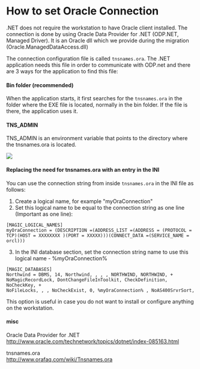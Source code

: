 ﻿# How to set Oracle Connection

.NET does not require the workstation to have Oracle client installed.
The connection is done by using Oracle Data Provider for .NET (ODP.NET, Managed Driver). It is an Oracle dll which we provide during the migration (Oracle.ManagedDataAccess.dll)

The connection configuration file is called `tnsnames.ora`.
The .NET application needs this file in order to communicate with ODP.net and there are 3 ways for the application to find this file:

#### Bin folder (recommended)
When the application starts, it first searches for the `tnsnames.ora` in the folder where the EXE file is located, normally in the bin folder. If the file is there, the application uses it. 

#### TNS_ADMIN
TNS_ADMIN is an environment variable that points to the directory where the tnsnames.ora is located.
 
![](ora.jpg)


#### Replacing the need for tnsnames.ora with an entry in the INI

You can use the connection string from inside `tnsnames.ora` in the INI file as follows:
1) Create a logical name, for example "myOraConnection"
2) Set this logical name to be equal to the connection string as one line (Important as one line):


```csdiff
[MAGIC_LOGICAL_NAMES]
myOraConnection = (DESCRIPTION =(ADDRESS_LIST =(ADDRESS = (PROTOCOL = TCP)(HOST = XXXXXXXX )(PORT = XXXXX)))(CONNECT_DATA =(SERVICE_NAME = orcl)))
```

3) In the INI database section, set the connection string name to use this logical name  - %myOraConnection%

```csdiff
[MAGIC_DATABASES]
Northwind = DBMS, 14, Northwind, , , , NORTHWIND, NORTHWIND, +
NoMagicRecordLock, DontChangeFileInToolkit, CheckDefinition, NoCheckKey, +
NoFileLocks, , , NoCheckExist, 0, %myOraConnection% , NoAS400SrvrSort,

```

This option is useful in case you do not want to install or configure anything on the workstation.


#### misc

Oracle Data Provider for .NET <br>
http://www.oracle.com/technetwork/topics/dotnet/index-085163.html

tnsnames.ora <br>
http://www.orafaq.com/wiki/Tnsnames.ora

